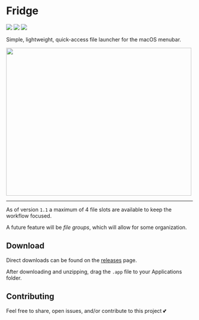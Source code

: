 # Fridge

<p align="left">
    <img src="https://img.shields.io/github/v/tag/cdmill/fridge" />
    <img src="https://img.shields.io/badge/License-MIT-lightgrey" />
    <img src="https://img.shields.io/badge/macOS-13+-red" />
</p>

Simple, lightweight, quick-access file launcher for the macOS menubar.

<p align="left">
<img src="https://github.com/cdmill/Fridge/assets/115658917/c5b01af8-9d58-403a-bd38-d3314d1dfbfb" width="500" height="400">
</p>

---

As of version `1.1` a maximum of 4 file slots are available to keep the workflow focused.

A future feature will be _file groups_, which will allow for some organization.

## Download

Direct downloads can be found on the [releases](https://github.com/cdmill/fridge/releases/tag/v1.2) page.

After downloading and unzipping, drag the `.app` file to your Applications folder.

## Contributing

Feel free to share, open issues, and/or contribute to this project 💕

